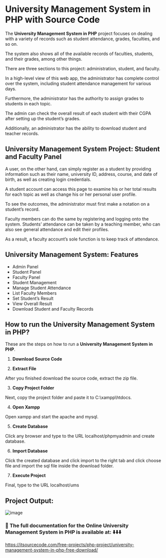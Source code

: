 # University Management System in PHP with Source Code

The **University Management System in PHP** project focuses on dealing with a variety of records such as student attendance, grades, faculties, and so on.

The system also shows all of the available records of faculties, students, and their grades, among other things.

There are three sections to this project: administration, student, and faculty. 

In a high-level view of this web app, the administrator has complete control over the system, including student attendance management for various days.

Furthermore, the administrator has the authority to assign grades to students in each topic.

The admin can check the overall result of each student with their CGPA after setting up the student’s grades.

Additionally, an administrator has the ability to download student and teacher records.

## University Management System Project: Student and Faculty Panel

A user, on the other hand, can simply register as a student by providing information such as their name, university ID, address, course, and date of birth, as well as creating login credentials.

A student account can access this page to examine his or her total results for each topic as well as change his or her personal user profile.

To see the outcomes, the administrator must first make a notation on a student’s record.

Faculty members can do the same by registering and logging onto the system. Students’ attendance can be taken by a teaching member, who can also see general attendance and edit their profiles.

As a result, a faculty account’s sole function is to keep track of attendance.

## University Management System: Features

* Admin Panel
* Student Panel
* Faculty Panel
* Student Management
* Manage Student Attendance
* List Faculty Members
* Set Student’s Result
* View Overall Result
* Download Student and Faculty Records

## How to run the University Management System in PHP?

These are the steps on how to run a **University Management System in PHP**.

1. **Download Source Code**

2. **Extract File**

After you finished download the source code, extract the zip file.

3. **Copy Project Folder**

Next, copy the project folder and paste it to C:\xampp\htdocs.

4. **Open Xampp**

Open xampp and start the apache and mysql.

5. **Create Database**

Click any browser and type to the URL localhost/phpmyadmin and create database.

6. **Import Database**

Click the created database and click import to the right tab and click choose file and import the sql file inside the download folder.

7. **Execute Project**

Final, type to the URL localhost/ums

## Project Output:

![image](https://github.com/user-attachments/assets/67709f8c-a3c4-450b-9c37-32c06a152a60)

### 📌 The full documentation for the Online University Management System in PHP is available at: ⬇️⬇️⬇️

https://itsourcecode.com/free-projects/php-project/university-management-system-in-php-free-download/
